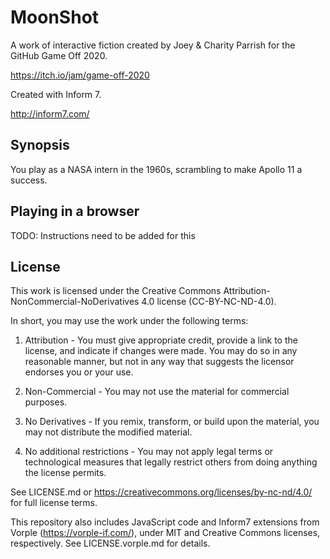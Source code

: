# MoonShot

A work of interactive fiction created by Joey & Charity Parrish for the GitHub
Game Off 2020.

https://itch.io/jam/game-off-2020

Created with Inform 7.

http://inform7.com/


## Synopsis

You play as a NASA intern in the 1960s, scrambling to make Apollo 11 a success.


## Playing in a browser

TODO: Instructions need to be added for this


## License

This work is licensed under the Creative Commons
Attribution-NonCommercial-NoDerivatives 4.0 license (CC-BY-NC-ND-4.0).

In short, you may use the work under the following terms:

1. Attribution - You must give appropriate credit, provide a link to the
license, and indicate if changes were made. You may do so in any reasonable
manner, but not in any way that suggests the licensor endorses you or your use.

2. Non-Commercial - You may not use the material for commercial purposes.

3. No Derivatives - If you remix, transform, or build upon the material, you
may not distribute the modified material.

4. No additional restrictions - You may not apply legal terms or technological
measures that legally restrict others from doing anything the license permits.

See LICENSE.md or https://creativecommons.org/licenses/by-nc-nd/4.0/ for full
license terms.

This repository also includes JavaScript code and Inform7 extensions from
Vorple (https://vorple-if.com/), under MIT and Creative Commons licenses,
respectively.  See LICENSE.vorple.md for details.
